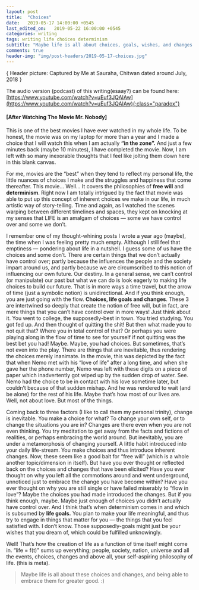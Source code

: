 ```yaml
---
layout: post
title:  "Choices"
date:   2019-05-17 14:00:00 +0545
last_edited_on:   2019-05-22 16:00:00 +0545
categories: writing
tags: writing life choices determinism
subtitle: "Maybe life is all about choices, goals, wishes, and changes."
comments: true
header-img: "img/post-headers/2019-05-17-choices.jpg"
---
```

{ Header picture: Captured by Me at Sauraha, Chitwan dated around July, 2018 }

The audio version (podcast) of this writing(esaay?) can be found here:
[https://www.youtube.com/watch?v=uEuf3JQAIAw](https://www.youtube.com/watch?v=uEuf3JQAIAw){:class="paradox"}

#### [After Watching The Movie Mr. Nobody]

This is one of the best movies I have ever watched in my whole life. To be
honest, the movie was on my laptop for more than a year and I made a choice that
I will watch this when I am actually **“in the zone”.** And just a few minutes
back (maybe 10 minutes), I have completed the movie. Now, I am left with so many
inexorable thoughts that I feel like jolting them down here in this blank canvas.


For me, movies are the “best” when they tend to reflect my personal life, the
little nuances of choices I make and the struggles and happiness that come
thereafter. This movie… Well… It covers the philosophies of **free will**
and **determinism**. Right now I am totally intrigued by the fact that movie was
able to put up this concept of inherent choices we make in our life, in much
artistic way of story-telling. Time and again, as I watched the scenes warping
between different timelines and spaces, they kept on knocking at my senses that
LIFE is an amalgam of choices — some we have control over and some we don’t.

I remember one of my thought-whining posts I wrote a year ago (maybe), the time
when I was feeling pretty much empty. Although I still feel that emptiness —
pondering about life in a nutshell. I guess some of us have the choices and some
don’t. There are certain things that we don’t actually have control over; partly
because the influences the people and the society impart around us, and partly
because we are circumscribed to this notion of influencing our own future. Our
destiny. In a general sense, we can’t control (or manipulate) our past but what
we can do is look eagerly to making life choices to build our future. That is in
more ways a time travel, but the arrow of time (just a symbolic notion) is
unidirectional. And if you think enough, you are just going with the flow.
**Choices, life goals and changes**. These 3 are intertwined so deeply that
create the notion of free will, but in fact, are mere things that you can’t have
control over in more ways! Just think about it. You went to college, the
supposedly-best in town. You tried studying. You got fed up. And then thought of
quitting the shit! But then what made you to not quit that? Where you in total
control of that? Or perhaps you were playing along in the flow of time to see for
yourself if not quitting was the best bet you had! Maybe. Maybe, you had
choices. But sometimes, that’s not even into the play. There are things that are
inevitable, thus rendering the choices merely inanimate. In the movie, this was
depicted by the fact that when Nemo met with his “love of life” after a long
time, and when she gave her the phone number, Nemo was left with these digits on
a piece of paper which inadvertently got wiped up by the sudden drop of water.
See. Nemo had the choice to be in contact with his love sometime later, but
couldn’t because of that sudden mishap. And he was rendered to wait (and be
alone) for the rest of his life. Maybe that’s how most of our lives are. Well,
not about love. But most of the things.

Coming back to three factors (I like to call them my personal trinity), change
is inevitable. You make a choice for what? To change your own self, or to change
the situations you are in? Changes are there even when you are not even
thinking. You try meditation to get away from the facts and fictions of
realities, or perhaps embracing the world around. But inevitably, you are under
a metamorphosis of changing yourself. A little habit introduced into your daily
life-stream. You make choices and thus introduce inherent changes. Now, these
seem like a good bait for “free will” (which is a whole another topic/dimension
in itself). But have you ever thought or reflected back on the choices and
changes that have been elicited? Have you ever thought on why you left all the
commotions around and went underground, unnoticed just to embrace the change you
have become within? Have you ever thought on why you are still single or have failed
miserably to “flow in love”? Maybe the choices you had made introduced the
changes. But if you think enough, maybe. Maybe just enough of choices you didn’t
actually have control over. And I think that’s when determinism comes in and
which is subsumed by **life goals.** You plan to make your life meaningful, and
thus try to engage in things that matter for you — the things that you feel
satisfied with. I don’t know. Those supposedly-goals might just be your wishes
that you dream of, which could be fulfilled unknowingly.

Well! That’s how the creation of life as a function of time itself might come
in. “life = f(t)" sums up everything; people, society, nation, universe and
all the events, choices, changes and above all, your self-aspiring philosophy of
life. (this is meta). 
> Maybe life is all about these choices and changes, and being able to embrace them for greater good. :)
